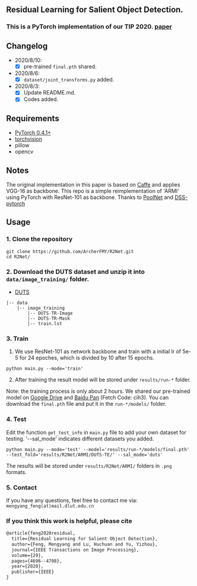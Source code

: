 ## Residual Learning for Salient Object Detection.

### This is a PyTorch implementation of our TIP 2020. [paper](https://ieeexplore.ieee.org/document/9018384)

## Changelog

* 2020/8/10:
    * [x] pre-trained `final.pth` shared.

* 2020/8/6:
    * [x] `dataset/joint_transforms.py` added.

* 2020/8/3:
    * [x] Update README.md.
    * [x] Codes added.

## Requirements

- [PyTorch 0.4.1+](http://pytorch.org/)
- [torchvision](http://pytorch.org)
- pillow
- opencv

## Notes

The original implementation in this paper is based on [Caffe](https://caffe.berkeleyvision.org/) and applies VGG-16 as backbone. 
This repo is a simple reimplementation of 'ARMI' using PyTorch with ResNet-101 as backbone. Thanks to [PoolNet](https://github.com/backseason/PoolNet) and [DSS-pytorch](https://github.com/AceCoooool/DSS-pytorch)


## Usage 

### 1. Clone the repository

```shell
git clone https://github.com/ArcherFMY/R2Net.git
cd R2Net/
```

### 2. Download the DUTS dataset and unzip it into `data/image_training/` folder.

* [DUTS](http://saliencydetection.net/duts/)
```
|-- data
    |-- image_training
        |-- DUTS-TR-Image
        |-- DUTS-TR-Mask
        |-- train.lst
```

### 3. Train

1. We use ResNet-101 as network backbone and train with a initial lr of 5e-5 for 24 epoches, which is divided by 10 after 15 epochs.
```shell
python main.py --mode='train'
```
2. After training the result model will be stored under `results/run-*`  folder.

Note: the training process is only about 2 hours. We shared our pre-trained model on [Google Drive](https://drive.google.com/file/d/1O5ogPyRrGKLn5yEnzBytXLHJP4aPZkwn/view?usp=sharing) and [Baidu Pan](https://pan.baidu.com/s/1HhBWyjHJ94Av5NM3uW41Mg) (Fetch Code: cih3). You can download the `final.pth` file and put it in the `run-*/models/` folder.

### 4. Test

Edit the function `get_test_info` in `main.py` file to add your own dataset for testing. '--sal_mode' indicates different datasets you added.
```shell
python main.py --mode='test' --model='results/run-*/models/final.pth' --test_fold='results/R2Net/ARMI/DUTS-TE/' --sal_mode='duts'
```
The results will be stored under `results/R2Net/ARMI/` folders in `.png` formats. 

### 5. Contact

If you have any questions, feel free to contact me via: `mengyang_feng(at)mail.dlut.edu.cn`

### If you think this work is helpful, please cite
```latex
@article{feng2020residual,
  title={Residual Learning for Salient Object Detection},
  author={Feng, Mengyang and Lu, Huchuan and Yu, Yizhou},
  journal={IEEE Transactions on Image Processing},
  volume={29},
  pages={4696--4708},
  year={2020},
  publisher={IEEE}
}
```
